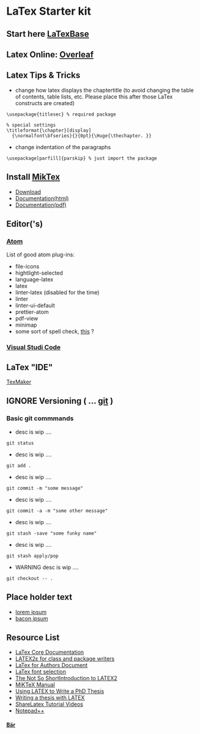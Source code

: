 # LaTex Starter kit

## Start here [LaTexBase](https://latexbase.com)

## Latex Online: [Overleaf](https://www.overleaf.com)

## Latex Tips & Tricks

* change how latex displays the chaptertitle (to avoid changing the table of contents, table lists, etc. Please place this after those LaTex constructs are created)
```
\usepackage{titlesec} % required package

% special settings
\titleformat{\chapter}[display]
  {\normalfont\bfseries}{}{0pt}{\Huge{\thechapter. }}
```
* change indentation of the paragraphs
```
\usepackage[parfill]{parskip} % just import the package
```

## Install [MikTex](https://miktex.org/)

* [Download](https://miktex.org/download)
* [Documentation(html)](https://docs.miktex.org/2.9/manual/)
* [Documentation(pdf)](https://ftp.fau.de/ctan/systems/win32/miktex/doc/2.9/miktex.pdf)

## Editor('s)

### [Atom](https://atom.io/)

List of good atom plug-ins:
* file-icons
* hightlight-selected
* language-latex
* latex
* linter-latex (disabled for the time)
* linter
* linter-ui-default
* prettier-atom
* pdf-view
* minimap
* some sort of spell check, [this](https://atom.io/packages/spell-check) ?

### [Visual Studi Code](https://code.visualstudio.com/)

## LaTex "IDE"

[TexMaker](http://www.xm1math.net/texmaker/index.html)

## IGNORE Versioning ( ... [git](https://git-scm.com/) )

### Basic git commmands

* desc is wip ....
```
git status
```
* desc is wip ....
```
git add .
```
* desc is wip ....
```
git commit -m "some message"
```
* desc is wip ....
```
git commit -a -m "some other message"
```
* desc is wip ....
```
git stash -save "some funky name"
```
* desc is wip ....
```
git stash apply/pop
```
* WARNING desc is wip ....
```
git checkout -- .
```

## Place holder text

* [lorem ipsum](https://loremipsum.io/)
* [bacon ipsum](https://baconipsum.com/)

## Resource List

* [LaTex Core Documentation](https://www.latex-project.org/help/documentation/#source-code-documentation)
* [LATEX2ε for class and package writers](https://www.latex-project.org/help/documentation/clsguide.pdf)
* [LaTex for Authors Document](https://www.latex-project.org/help/documentation/usrguide.pdf)
* [LaTex font selection](https://www.latex-project.org/help/documentation/fntguide.pdf)
* [The Not So ShortIntroduction to LATEX2](https://tobi.oetiker.ch/lshort/lshort.pdf)
* [MiKTeX Manual](https://ctan.mirror.norbert-ruehl.de/systems/win32/miktex/doc/2.9/miktex.pdf)
* [Using LATEX to Write a PhD Thesis](https://www.dickimaw-books.com/latex/thesis/thesis-report.pdf)
* [Writing a thesis with LATEX](https://tug.org/pracjourn/2008-1/mori/mori.pdf)
* [ShareLatex Tutorial Videos](https://www.youtube.com/user/ShareLaTeX/videos)
* [Notepad++](https://notepad-plus-plus.org/download/v7.6.3.html)

#### [Bär](https://www.youtube.com/watch?v=2-Q5Q_fVW-o&t=23168s)
